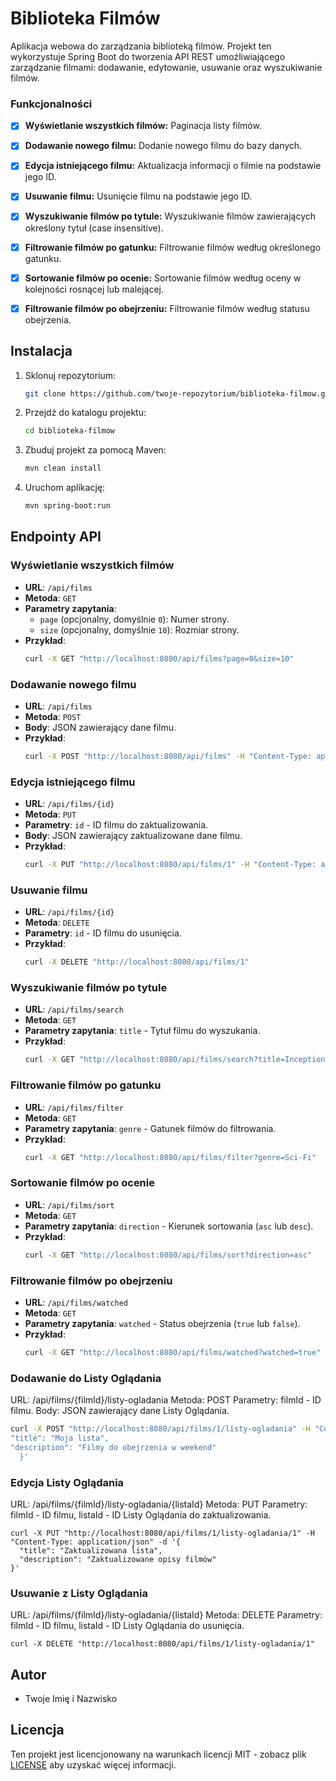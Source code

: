 # Biblioteka Filmów
Aplikacja webowa do zarządzania biblioteką filmów. Projekt ten wykorzystuje Spring Boot do tworzenia API REST umożliwiającego zarządzanie filmami: dodawanie, edytowanie, usuwanie oraz wyszukiwanie filmów.

### Funkcjonalności
- [x] **Wyświetlanie wszystkich filmów:** Paginacja listy filmów.
- [x] **Dodawanie nowego filmu:** Dodanie nowego filmu do bazy danych.
- [x] **Edycja istniejącego filmu:** Aktualizacja informacji o filmie na podstawie jego ID.
- [x] **Usuwanie filmu:** Usunięcie filmu na podstawie jego ID.
- [x] **Wyszukiwanie filmów po tytule:** Wyszukiwanie filmów zawierających określony tytuł (case insensitive).
- [x] **Filtrowanie filmów po gatunku:** Filtrowanie filmów według określonego gatunku.
- [x] **Sortowanie filmów po ocenie:** Sortowanie filmów według oceny w kolejności rosnącej lub malejącej.
- [x] **Filtrowanie filmów po obejrzeniu:** Filtrowanie filmów według statusu obejrzenia.


## Instalacja

1. Sklonuj repozytorium:

    ```bash
    git clone https://github.com/twoje-repozytorium/biblioteka-filmow.git
    ```

2. Przejdź do katalogu projektu:

    ```bash
    cd biblioteka-filmow
    ```

3. Zbuduj projekt za pomocą Maven:

    ```bash
    mvn clean install
    ```

4. Uruchom aplikację:

    ```bash
    mvn spring-boot:run
    ```

## Endpointy API

### Wyświetlanie wszystkich filmów

- **URL**: `/api/films`
- **Metoda**: `GET`
- **Parametry zapytania**:
  - `page` (opcjonalny, domyślnie `0`): Numer strony.
  - `size` (opcjonalny, domyślnie `10`): Rozmiar strony.
- **Przykład**:
    ```bash
    curl -X GET "http://localhost:8080/api/films?page=0&size=10"
    ```

### Dodawanie nowego filmu

- **URL**: `/api/films`
- **Metoda**: `POST`
- **Body**: JSON zawierający dane filmu.
- **Przykład**:
    ```bash
    curl -X POST "http://localhost:8080/api/films" -H "Content-Type: application/json" -d '{"title":"Inception","releaseYear":2010,"genre":"Sci-Fi","watched":true,"rating":9,"review":"Great movie"}'
    ```

### Edycja istniejącego filmu

- **URL**: `/api/films/{id}`
- **Metoda**: `PUT`
- **Parametry**: `id` - ID filmu do zaktualizowania.
- **Body**: JSON zawierający zaktualizowane dane filmu.
- **Przykład**:
    ```bash
    curl -X PUT "http://localhost:8080/api/films/1" -H "Content-Type: application/json" -d '{"title":"Inception","releaseYear":2010,"genre":"Sci-Fi","watched":true,"rating":10,"review":"Excellent movie"}'
    ```

### Usuwanie filmu

- **URL**: `/api/films/{id}`
- **Metoda**: `DELETE`
- **Parametry**: `id` - ID filmu do usunięcia.
- **Przykład**:
    ```bash
    curl -X DELETE "http://localhost:8080/api/films/1"
    ```

### Wyszukiwanie filmów po tytule

- **URL**: `/api/films/search`
- **Metoda**: `GET`
- **Parametry zapytania**: `title` - Tytuł filmu do wyszukania.
- **Przykład**:
    ```bash
    curl -X GET "http://localhost:8080/api/films/search?title=Inception"
    ```

### Filtrowanie filmów po gatunku

- **URL**: `/api/films/filter`
- **Metoda**: `GET`
- **Parametry zapytania**: `genre` - Gatunek filmów do filtrowania.
- **Przykład**:
    ```bash
    curl -X GET "http://localhost:8080/api/films/filter?genre=Sci-Fi"
    ```

### Sortowanie filmów po ocenie

- **URL**: `/api/films/sort`
- **Metoda**: `GET`
- **Parametry zapytania**: `direction` - Kierunek sortowania (`asc` lub `desc`).
- **Przykład**:
    ```bash
    curl -X GET "http://localhost:8080/api/films/sort?direction=asc"
    ```

### Filtrowanie filmów po obejrzeniu

- **URL**: `/api/films/watched`
- **Metoda**: `GET`
- **Parametry zapytania**: `watched` - Status obejrzenia (`true` lub `false`).
- **Przykład**:
    ```bash
    curl -X GET "http://localhost:8080/api/films/watched?watched=true"
    ```

### Dodawanie do Listy Oglądania
URL: /api/films/{filmId}/listy-ogladania
Metoda: POST
Parametry: filmId - ID filmu.
Body: JSON zawierający dane Listy Oglądania.
  ```bash
  curl -X POST "http://localhost:8080/api/films/1/listy-ogladania" -H "Content-Type: application/json" -d '{
  "title": "Moja lista",
  "description": "Filmy do obejrzenia w weekend"
    }'
  ```
### Edycja Listy Oglądania
URL: /api/films/{filmId}/listy-ogladania/{listaId}
Metoda: PUT
Parametry: filmId - ID filmu, listaId - ID Listy Oglądania do zaktualizowania.
```
curl -X PUT "http://localhost:8080/api/films/1/listy-ogladania/1" -H "Content-Type: application/json" -d '{
  "title": "Zaktualizowana lista",
  "description": "Zaktualizowane opisy filmów"
}'
```
### Usuwanie z Listy Oglądania
URL: /api/films/{filmId}/listy-ogladania/{listaId}
Metoda: DELETE
Parametry: filmId - ID filmu, listaId - ID Listy Oglądania do usunięcia.
```
curl -X DELETE "http://localhost:8080/api/films/1/listy-ogladania/1"
```




## Autor

- Twoje Imię i Nazwisko

## Licencja

Ten projekt jest licencjonowany na warunkach licencji MIT - zobacz plik [LICENSE](LICENSE) aby uzyskać więcej informacji.
